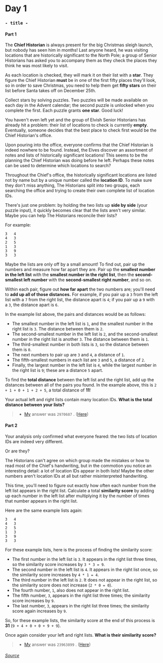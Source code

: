 
# Day 1
### `- title -`
#### Part 1
The **Chief Historian** is always present for the big Christmas sleigh launch, but nobody has seen him in months! Last anyone heard, he was visiting locations that are historically significant to the North Pole; a group of Senior Historians has asked you to accompany them as they check the places they think he was most likely to visit.

As each location is checked, they will mark it on their list with a **star**. They figure the Chief Historian **must** be in one of the first fifty places they'll look, so in order to save Christmas, you need to help them get **fifty stars** on their list before Santa takes off on December 25th.

Collect stars by solving puzzles. Two puzzles will be made available on each day in the Advent calendar; the second puzzle is unlocked when you complete the first. Each puzzle grants **one star**. Good luck!

You haven't even left yet and the group of Elvish Senior Historians has already hit a problem: their list of locations to check is currently **empty**. Eventually, someone decides that the best place to check first would be the Chief Historian's office.

Upon pouring into the office, everyone confirms that the Chief Historian is indeed nowhere to be found. Instead, the Elves discover an assortment of notes and lists of historically significant locations! This seems to be the planning the Chief Historian was doing before he left. Perhaps these notes can be used to determine which locations to search?

Throughout the Chief's office, the historically significant locations are listed not by name but by a unique number called the **location ID**. To make sure they don't miss anything, The Historians split into two groups, each searching the office and trying to create their own complete list of location IDs.

There's just one problem: by holding the two lists up **side by side** (your puzzle input), it quickly becomes clear that the lists aren't very similar. Maybe you can help The Historians reconcile their lists?

For example:
```
3   4
4   3
2   5
1   3
3   9
3   3
```
Maybe the lists are only off by a small amount! To find out, pair up the numbers and measure how far apart they are. Pair up the **smallest number in the left list** with the **smallest number in the right list**, then the **second-smallest left number** with the **second-smallest right number**, and so on.

Within each pair, figure out **how far apart** the two numbers are; you'll need to **add up all of those distances.** For example, if you pair up a `3` from the left list with a `7` from the right list, the distance apart is `4`; if you pair up a `9` with a `3`, the distance apart is `6`.

In the example list above, the pairs and distances would be as follows:

-    The smallest number in the left list is `1`, and the smallest number in the right list is `3`. The distance between them is `2`.
-    The second-smallest number in the left list is `2`, and the second-smallest number in the right list is another `3`. The distance between them is `1`.
-    The third-smallest number in both lists is `3`, so the distance between them is `0`.
-    The next numbers to pair up are `3` and `4`, a distance of `1`.
-    The fifth-smallest numbers in each list are `3` and `5`, a distance of `2`.
-    Finally, the largest number in the left list is `4`, while the largest number in the right list is `9`; these are a distance `5` apart.

To find the **total distance** between the left list and the right list, add up the distances between all of the pairs you found. In the example above, this is `2 + 1 + 0 + 1 + 2 + 5`, a total distance of **11**!

Your actual left and right lists contain many location IDs. **What is the total distance between your lists?**

> - [My](https://github.com/flloschy) answer was `2970687` . ([Here](https://github.com/flloschy/AdventOfCode/blob/main/2024/day1/src/main.rs))

#### Part 2
Your analysis only confirmed what everyone feared: the two lists of location IDs are indeed very different.

Or are they?

The Historians can't agree on which group made the mistakes or how to read most of the Chief's handwriting, but in the commotion you notice an interesting detail: a lot of location IDs appear in both lists! Maybe the other numbers aren't location IDs at all but rather misinterpreted handwriting.

This time, you'll need to figure out exactly how often each number from the left list appears in the right list. Calculate a total **similarity score** by adding up each number in the left list after multiplying it by the number of times that number appears in the right list.

Here are the same example lists again:
```
3   4
4   3
2   5
1   3
3   9
3   3
```
For these example lists, here is the process of finding the similarity score:

-    The first number in the left list is `3`. It appears in the right list three times, so the similarity score increases by `3 * 3 = 9`.
-    The second number in the left list is `4`. It appears in the right list once, so the similarity score increases by `4 * 1 = 4`.
-    The third number in the left list is `2`. It does not appear in the right list, so the similarity score does not increase (`2 * 0 = 0`).
-    The fourth number, `1`, also does not appear in the right list.
-    The fifth number, `3`, appears in the right list three times; the similarity score increases by `9`.
-    The last number, `3`, appears in the right list three times; the similarity score again increases by `9`.

So, for these example lists, the similarity score at the end of this process is **31** (`9 + 4 + 0 + 0 + 9 + 9`).

Once again consider your left and right lists. **What is their similarity score?**

> - [My](https://github.com/flloschy) answer was `23963899` . ([Here](https://github.com/flloschy/AdventOfCode/blob/main/2024/day1/src/main.rs))

###### [Source](https://adventofcode.com/2024/day/1/)
